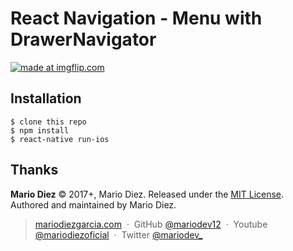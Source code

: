 # React Navigation - Menu with DrawerNavigator

<a href="https://imgflip.com/gif/1vnt35"><img src="https://i.imgflip.com/1vnt35.gif" title="made at imgflip.com"/></a>

Installation
------------

    $ clone this repo
    $ npm install
    $ react-native run-ios
    
Thanks
------

**Mario Diez** © 2017+, Mario Diez. Released under the [MIT License].<br>
Authored and maintained by Mario Diez.

> [mariodiezgarcia.com](http://www.mariodiezgarcia.com) &nbsp;&middot;&nbsp;
> GitHub [@mariodev12](https://github.com/mariodev12) &nbsp;&middot;&nbsp;
> Youtube [@mariodiezoficial](https://www.youtube.com/channel/UCisGMoxaVxJMcbio2FBHORg) &nbsp;&middot;&nbsp;
> Twitter [@mariodev_](https://twitter.com/mariodev_)

[MIT License]: http://mit-license.org/
